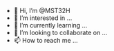 - 👋 Hi, I’m @MST32H
- 👀 I’m interested in ...
- 🌱 I’m currently learning ...
- 💞️ I’m looking to collaborate on ...
- 📫 How to reach me ...

<!---
MST32H/MST32H is a ✨ special ✨ repository because its `README.md` (this file) appears on your GitHub profile.
You can click the Preview link to take a look at your changes.
--->
